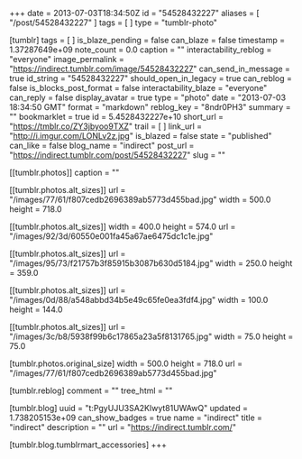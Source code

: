 +++
date = 2013-07-03T18:34:50Z
id = "54528432227"
aliases = [ "/post/54528432227" ]
tags = [ ]
type = "tumblr-photo"

[tumblr]
tags = [ ]
is_blaze_pending = false
can_blaze = false
timestamp = 1.37287649e+09
note_count = 0.0
caption = ""
interactability_reblog = "everyone"
image_permalink = "https://indirect.tumblr.com/image/54528432227"
can_send_in_message = true
id_string = "54528432227"
should_open_in_legacy = true
can_reblog = false
is_blocks_post_format = false
interactability_blaze = "everyone"
can_reply = false
display_avatar = true
type = "photo"
date = "2013-07-03 18:34:50 GMT"
format = "markdown"
reblog_key = "8ndr0PH3"
summary = ""
bookmarklet = true
id = 5.4528432227e+10
short_url = "https://tmblr.co/ZY3jbyoo9TXZ"
trail = [ ]
link_url = "http://i.imgur.com/LONLv2z.jpg"
is_blazed = false
state = "published"
can_like = false
blog_name = "indirect"
post_url = "https://indirect.tumblr.com/post/54528432227"
slug = ""

[[tumblr.photos]]
caption = ""

[[tumblr.photos.alt_sizes]]
url = "/images/77/61/f807cedb2696389ab5773d455bad.jpg"
width = 500.0
height = 718.0

[[tumblr.photos.alt_sizes]]
width = 400.0
height = 574.0
url = "/images/92/3d/60550e001fa45a67ae6475dc1c1e.jpg"

[[tumblr.photos.alt_sizes]]
url = "/images/95/73/f21757b3f85915b3087b630d5184.jpg"
width = 250.0
height = 359.0

[[tumblr.photos.alt_sizes]]
url = "/images/0d/88/a548abbd34b5e49c65fe0ea3fdf4.jpg"
width = 100.0
height = 144.0

[[tumblr.photos.alt_sizes]]
url = "/images/3c/b8/5938f99b6c17865a23a5f8131765.jpg"
width = 75.0
height = 75.0

[tumblr.photos.original_size]
width = 500.0
height = 718.0
url = "/images/77/61/f807cedb2696389ab5773d455bad.jpg"

[tumblr.reblog]
comment = ""
tree_html = ""

[tumblr.blog]
uuid = "t:PgyUJU3SA2Klwyt81UWAwQ"
updated = 1.738205153e+09
can_show_badges = true
name = "indirect"
title = "indirect"
description = ""
url = "https://indirect.tumblr.com/"

[tumblr.blog.tumblrmart_accessories]
+++
